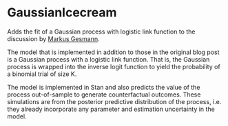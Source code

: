 # GaussianIcecream
Adds the fit of a Gaussian process with logistic link function to the discussion by [Markus Gesmann](http://www.magesblog.com/2015/08/generalised-linear-models-in-r.html).

The model that is implemented in addition to those in the original blog post is a Gaussian process with a logistic link function. That is, the Gaussian process is wrapped into the inverse logit function
to yield the probability of a binomial trial of size K.

The model is implemented in Stan and also predicts the value of the process out-of-sample to generate counterfactual outcomes.
These simulations are from the posterior predictive distribution of the process, i.e. they already incorporate any parameter and estimation uncertainty in the model.
